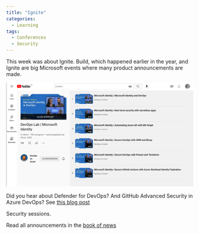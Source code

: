 ```yaml
---
title: "Ignite"
categories:
  - Learning
tags:
  - Conferences
  - Security
---
```


This week was about Ignite. Build, which happened earlier in the year, and Ignite are big Microsoft events where many product announcements are made. 

![Identity videos](../assets/images/20220819-identityvideos.png)


Did you hear about Defender for DevOps? And GitHub Advanced Security in Azure DevOps? See [this blog post](https://devblogs.microsoft.com/devops/integrate-security-into-your-developer-workflow-with-github-advanced-security-for-azure-devops/?wt.mc_id=pdebruin_content_blog_cnl_csasci)

Security sessions.


Read all announcements in the [book of news](https://news.microsoft.com/ignite-2022-book-of-news/?wt.mc_id=pdebruin_content_blog_cnl_csasci)

